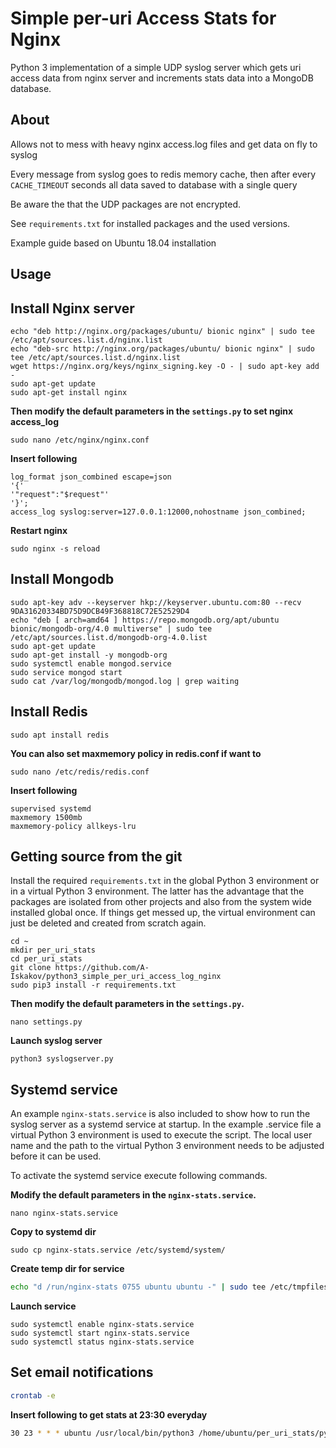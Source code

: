 
Simple per-uri Access Stats for Nginx
===================================

Python 3 implementation of a simple UDP syslog server which gets uri access data from nginx server and increments stats data into a MongoDB database.

About
-----

Allows not to mess with heavy nginx access.log files and get data on fly to syslog

Every message from syslog goes to redis memory cache, then after every `CACHE_TIMEOUT` seconds all data saved to database with a single query

Be aware the that the UDP packages are not encrypted.

See ``requirements.txt`` for installed packages and the used versions.

Example guide based on Ubuntu 18.04 installation

Usage
-----

Install Nginx server
--------------------

    echo "deb http://nginx.org/packages/ubuntu/ bionic nginx" | sudo tee /etc/apt/sources.list.d/nginx.list
    echo "deb-src http://nginx.org/packages/ubuntu/ bionic nginx" | sudo tee /etc/apt/sources.list.d/nginx.list
    wget https://nginx.org/keys/nginx_signing.key -O - | sudo apt-key add -
    sudo apt-get update
    sudo apt-get install nginx



**Then modify the default parameters in the ``settings.py`` to set nginx access_log**


    sudo nano /etc/nginx/nginx.conf


**Insert following**



```shell
log_format json_combined escape=json
'{'
'"request":"$request"'
'}';
access_log syslog:server=127.0.0.1:12000,nohostname json_combined;
```

**Restart nginx**


    sudo nginx -s reload

Install Mongodb
---------------

    sudo apt-key adv --keyserver hkp://keyserver.ubuntu.com:80 --recv 9DA31620334BD75D9DCB49F368818C72E52529D4
    echo "deb [ arch=amd64 ] https://repo.mongodb.org/apt/ubuntu bionic/mongodb-org/4.0 multiverse" | sudo tee /etc/apt/sources.list.d/mongodb-org-4.0.list
    sudo apt-get update
    sudo apt-get install -y mongodb-org
    sudo systemctl enable mongod.service
    sudo service mongod start
    sudo cat /var/log/mongodb/mongod.log | grep waiting




Install Redis
-------------
    sudo apt install redis


**You can also set maxmemory policy in redis.conf if want to**


    sudo nano /etc/redis/redis.conf

**Insert following**


    supervised systemd
    maxmemory 1500mb
    maxmemory-policy allkeys-lru



Getting source from the git
---------------------------

Install the required ``requirements.txt`` in the global Python 3
environment or in a virtual Python 3 environment. The latter has the advantage that
the packages are isolated from other projects and also from the system wide
installed global once. If things get messed up, the virtual environment can
just be deleted and created from scratch again.

    cd ~
    mkdir per_uri_stats
    cd per_uri_stats
    git clone https://github.com/A-Iskakov/python3_simple_per_uri_access_log_nginx
    sudo pip3 install -r requirements.txt



**Then modify the default parameters in the ``settings.py``.**

    nano settings.py

**Launch syslog server**

    python3 syslogserver.py


Systemd service
---------------

An example `nginx-stats.service` is also included to show how to run the syslog server
as a systemd service at startup.
In the example .service file a virtual Python 3 environment is used to execute
the script. The local user name and the path to the virtual Python 3 environment
needs to be adjusted before it can be used.

To activate the systemd service execute following commands.

**Modify the default parameters in the `nginx-stats.service`.**

    nano nginx-stats.service

**Copy to systemd dir**

    sudo cp nginx-stats.service /etc/systemd/system/

**Create temp dir for service**


```bash
echo "d /run/nginx-stats 0755 ubuntu ubuntu -" | sudo tee /etc/tmpfiles.d/nginx-stats.conf
```



**Launch service**


```shell
sudo systemctl enable nginx-stats.service
sudo systemctl start nginx-stats.service
sudo systemctl status nginx-stats.service
```

Set email notifications
-----------------------

```sh
crontab -e
```

**Insert following to get stats at 23:30 everyday**

```sh
30 23 * * * ubuntu /usr/local/bin/python3 /home/ubuntu/per_uri_stats/python3_simple_per_uri_access_log_nginx/send_email_stats.py
```
